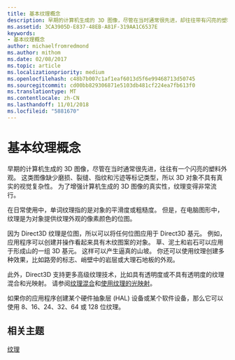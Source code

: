 ```yaml
---
title: 基本纹理概念
description: 早期的计算机生成的 3D 图像，尽管在当时通常很先进，却往往带有闪亮的塑料状外观。
ms.assetid: 3CA3905D-E837-48EB-A81F-319AA1C6537E
keywords:
- 基本纹理概念
author: michaelfromredmond
ms.author: mithom
ms.date: 02/08/2017
ms.topic: article
ms.localizationpriority: medium
ms.openlocfilehash: c48b7b007c1af1eaf6013d5f6e99468713d50745
ms.sourcegitcommit: cd00bb829306871e5103db481cf224ea7fb613f0
ms.translationtype: MT
ms.contentlocale: zh-CN
ms.lasthandoff: 11/01/2018
ms.locfileid: "5881670"
---
```

# <a name="basic-texturing-concepts"></a>基本纹理概念


早期的计算机生成的 3D 图像，尽管在当时通常很先进，往往有一个闪亮的塑料外观。 这类图像缺少磨损、裂缝、指纹和污迹等标记类型，所以 3D 对象不具有真实的视觉复杂性。 为了增强计算机生成的 3D 图像的真实性，纹理变得非常流行。

在日常使用中，单词纹理指的是对象的平滑度或粗糙度。 但是，在电脑图形中，纹理是为对象提供纹理外观的像素颜色的位图。

因为 Direct3D 纹理是位图，所以可以将任何位图应用于 Direct3D 基元。 例如，应用程序可以创建并操作看起来具有木纹图案的对象。 草、泥土和岩石可以应用于形成山的一组 3D 基元。 这样可以产生逼真的山坡。 你还可以使用纹理创建多种效果，比如路旁的标志、峭壁中的岩层或大理石地板的外观。

此外，Direct3D 支持更多高级纹理技术，比如具有透明度或不具有透明度的纹理混合和光映射。 请参阅[纹理混合](texture-blending.md)和[使用纹理的光映射](light-mapping-with-textures.md)。

如果你的应用程序创建某个硬件抽象层 (HAL) 设备或某个软件设备，那么它可以使用 8、16、24、32、64 或 128 位纹理。

## <a name="span-idrelated-topicsspanrelated-topics"></a><span id="related-topics"></span>相关主题


[纹理](textures.md)

 

 




